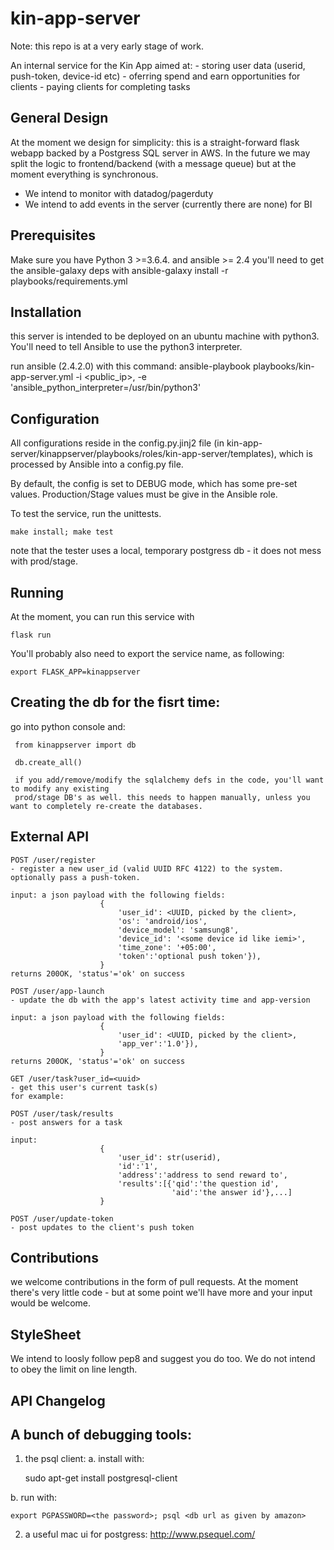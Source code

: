 # kin-app-server
Note: this repo is at a very early stage of work.

An internal service for the Kin App aimed at:
    - storing user data (userid, push-token, device-id etc)
    - oferring spend and earn opportunities for clients
    - paying clients for completing tasks

## General Design
At the moment we design for simplicity: this is a straight-forward flask webapp backed
by a Postgress SQL server in AWS. In the future we may split the logic to frontend/backend (with a message queue) but at the moment everything is synchronous.

- We intend to monitor with datadog/pagerduty
- We intend to add events in the server (currently there are none) for BI

## Prerequisites
Make sure you have Python 3 >=3.6.4.
and ansible >= 2.4
you'll need to get the ansible-galaxy deps with
    ansible-galaxy install -r playbooks/requirements.yml

## Installation
this server is intended to be deployed on an ubuntu machine with python3. You'll need to tell Ansible to use the python3 interpreter.

run ansible (2.4.2.0) with this command:
    ansible-playbook playbooks/kin-app-server.yml -i <public_ip>, -e 'ansible_python_interpreter=/usr/bin/python3'

## Configuration
All configurations reside in the config.py.jinj2 file (in kin-app-server/kinappserver/playbooks/roles/kin-app-server/templates), which is processed by Ansible into a config.py file.

By default, the config is set to DEBUG mode, which has some pre-set values. Production/Stage values must be give in the Ansible role.

To test the service, run the unittests.

    make install; make test

note that the tester uses a local, temporary postgress db - it does not mess with prod/stage.

## Running
At the moment, you can run this service with

    flask run
    
You'll probably also need to export the service name, as following:

    export FLASK_APP=kinappserver

## Creating the db for the fisrt time:
go into python console and:

     from kinappserver import db

     db.create_all()

     if you add/remove/modify the sqlalchemy defs in the code, you'll want to modify any existing 
     prod/stage DB's as well. this needs to happen manually, unless you want to completely re-create the databases.

## External API
    POST /user/register
    - register a new user_id (valid UUID RFC 4122) to the system. 
    optionally pass a push-token.

    input: a json payload with the following fields:
                        {
                            'user_id': <UUID, picked by the client>,
                            'os': 'android/ios',
                            'device_model': 'samsung8',
                            'device_id': '<some device id like iemi>',
                            'time_zone': '+05:00',
                            'token':'optional push token'}),
                        }
    returns 200OK, 'status'='ok' on success

    POST /user/app-launch
    - update the db with the app's latest activity time and app-version

    input: a json payload with the following fields:
                        {
                            'user_id': <UUID, picked by the client>,
                            'app_ver':'1.0'}),
                        }
    returns 200OK, 'status'='ok' on success

    GET /user/task?user_id=<uuid>
    - get this user's current task(s)
    for example: 

    POST /user/task/results
    - post answers for a task

    input:
                        {
                            'user_id': str(userid),
                            'id':'1',
                            'address':'address to send reward to',
                            'results':[{'qid':'the question id',
                                        'aid':'the answer id'},...]
                        }

    POST /user/update-token
    - post updates to the client's push token


## Contributions
we welcome contributions in the form of pull requests. At the moment there's very little code - 
but at some point we'll have more and your input would be welcome.

## StyleSheet
We intend to loosly follow pep8 and suggest you do too. We do not intend to obey the limit on line length.

## API Changelog
  

## A bunch of debugging tools:

1. the psql client:
a. install with:

    sudo apt-get install postgresql-client

b. run with:

    export PGPASSWORD=<the password>; psql <db url as given by amazon>

2. a useful mac ui for postgress: http://www.psequel.com/
